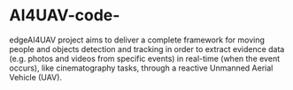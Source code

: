 # AI4UAV-code-
edgeAI4UAV project aims to deliver a complete framework for moving people and objects detection and tracking in order to extract evidence data (e.g. photos and videos from specific events) in real-time (when the event occurs), like cinematography tasks, through a reactive Unmanned Aerial Vehicle (UAV).  
